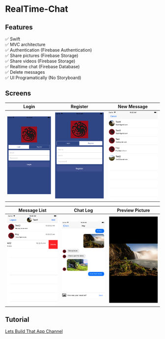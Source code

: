 # RealTime-Chat

## Features
:white_check_mark: Swift <br/>
:white_check_mark: MVC architecture <br/>
:white_check_mark: Authentication (Firebase Authentication) <br/>
:white_check_mark: Share pictures (Firebase Storage) <br/>
:white_check_mark: Share videos (Firebase Storage) <br/>
:white_check_mark: Realtime chat (Firebase Database)<br/>
:white_check_mark: Delete messages <br/>
:white_check_mark: UI Programatically (No Storyboard) <br/>

## Screens
| Login    | Register   | New Message    | 
| :-------------: | :-------------: | :-------------: | 
| ![ Login/Register](artwork/login.png) | ![Register](artwork/register.png) | ![New Message](artwork/newmessage.png) |

|  Message List    | Chat Log    | Preview Picture    | 
| :-------------: | :-------------: | :-------------: |
| ![Menu](artwork/chatlist.png) | ![Chat Log](artwork/messages.png) | ![Preview Picture](artwork/previewpicture.png) |

## Tutorial
[Lets Build That App Channel](https://www.youtube.com/channel/UCuP2vJ6kRutQBfRmdcI92mA)


